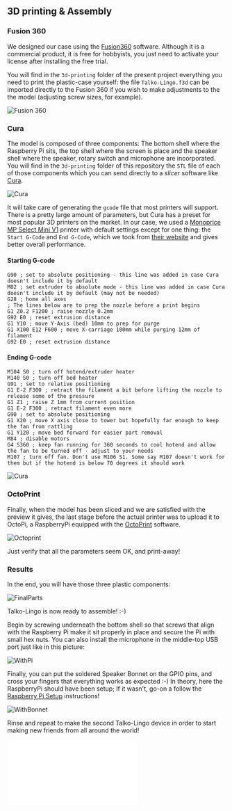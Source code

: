 ## 3D printing & Assembly

### Fusion 360

We designed our case using the [Fusion360](https://www.autodesk.com/products/fusion-360/overview) software. Although it is a commercial product, it is free for hobbyists, you just need to activate your license after installing the free trial.

You will find in the `3d-printing` folder of the present project everything you need to print the plastic-case yourself: the file `Talko-Lingo.f3d` can be imported directly to the Fusion 360 if you wish to make adjustments to the the model (adjusting screw sizes, for example).

![Fusion 360](./img/fusion360.jpg "Fusion 360")

### Cura

The model is composed of three components: The bottom shell where the Raspberry Pi sits, the top shell where the screen is place and the speaker shell where the speaker, rotary switch and microphone are incorporated. You will find in the `3d-printing` folder of this repository the `STL` file of each of those components which you can send directly to a _slicer_ software like [Cura](https://ultimaker.com/en/products/ultimaker-cura-software).

![Cura](./img/cura.jpg "Cura")

It will take care of generating the `gcode` file that most printers will support. There is a pretty large amount of parameters, but Cura has a preset for most popular 3D printers on the market. In our case, we used a [Monoprice MP Select Mini V1](https://www.monoprice.com/product?c_id=107&cp_id=10724&cs_id=1072403&p_id=31429&seq=1&format=2) printer with default settings except for one thing: the `Start G-Code` and `End G-Code`, which we took from [their website](https://mpselectmini.com/starting_ending_g-code_scripts) and gives better overall performance.

#### Starting G-code
 ```
G90 ; set to absolute positioning - this line was added in case Cura doesn't include it by default
M82 ; set extruder to absolute mode - this line was added in case Cura doesn't include it by default (may not be needed)
G28 ; home all axes
; The lines below are to prep the nozzle before a print begins
G1 Z0.2 F1200 ; raise nozzle 0.2mm
G92 E0 ; reset extrusion distance
G1 Y10 ; move Y-Axis (bed) 10mm to prep for purge
G1 X100 E12 F600 ; move X-carriage 100mm while purging 12mm of filament
G92 E0 ; reset extrusion distance
 ```
#### Ending G-code

```
M104 S0 ; turn off hotend/extruder heater
M140 S0 ; turn off bed heater
G91 ; set to relative positioning
G1 E-2 F300 ; retract the filament a bit before lifting the nozzle to release some of the pressure
G1 Z1 ; raise Z 1mm from current position
G1 E-2 F300 ; retract filament even more
G90 ; set to absolute positioning
G1 X20 ; move X axis close to tower but hopefully far enough to keep the fan from rattling
G1 Y120 ; move bed forward for easier part removal
M84 ; disable motors
G4 S360 ; keep fan running for 360 seconds to cool hotend and allow the fan to be turned off - adjust to your needs
M107 ; turn off fan. Don't use M106 S1. Some say M107 doesn't work for them but if the hotend is below 70 degrees it should work
```

![Cura](./img/gcode.png "Cura")

### OctoPrint

Finally, when the model has been sliced and we are satisfied with the preview it gives, the last stage before the actual printer was to upload it to OctoPi, a RaspberryPi equipped with the [OctoPrint](https://octoprint.org) software.

![Octoprint](./img/octopi.png "Octoprint")

Just verify that all the parameters seem OK, and print-away!

### Results

In the end, you will have those three plastic components:

![FinalParts](./img/finalparts.jpg "Final Parts")

Talko-Lingo is now ready to assemble! :-)

Begin by screwing underneath the bottom shell so that screws that align with the Raspberry Pi make it sit properly in place and secure the Pi with small hex nuts. You can also install the microphone in the middle-top USB port just like in this picture:

![WithPi](./img/withpi.jpg "With Pi")

Finally, you can put the soldered Speaker Bonnet on the GPIO pins, and cross your fingers that everything works as expected :-) In theory, here the RaspberryPi should have been setup; If it wasn't, go-on a follow the [Raspberry Pi Setup](README_RASPBERRY_PI.md) instructions!

![WithBonnet](./img/withbonnet.jpg "With Pi")

Rinse and repeat to make the second Talko-Lingo device in order to start making new friends from all around the world!

![Test](../3d-printing/bottom_shell.stl "Test")
